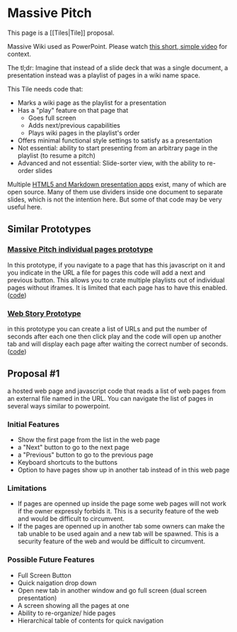 # Massive Pitch

This page is a [[Tiles|Tile]] proposal. 

Massive Wiki used as PowerPoint. Please watch [this short, simple video](https://www.youtube.com/watch?v=bWkwOefBPZY) for context. 

The tl;dr: Imagine that instead of a slide deck that was a single document, a presentation instead was a playlist of pages in a wiki name space. 

This Tile needs code that:
- Marks a wiki page as the playlist for a presentation
- Has a "play" feature on that page that 
	- Goes full screen
	- Adds next/previous capabilities
	- Plays wiki pages in the playlist's order
- Offers minimal functional style settings to satisfy as a presentation
- Not essential: ability to start presenting from an arbitrary page in the playlist (to resume a pitch)
- Advanced and not essential: Slide-sorter view, with the ability to re-order slides

Multiple [HTML5 and Markdown presentation apps](https://bra.in/8qzJw6) exist, many of which are open source. Many of them use dividers inside one document to separate slides, which is not the intention here. But some of that code may be very useful here. 

## Similar Prototypes

### [Massive Pitch individual pages prototype](https://massive-pitch.netlify.app/)
In this prototype, if you navigate to a page that has this javascript on it and you indicate in the URL a file for pages this code will add a next and previous button. This allows you to crate multiple playlists out of individual pages without iframes. It is limited that each page has to have this enabled.  ([code](https://github.com/OpenGlobalMind/massive-pitch))


### [Web Story Prototype](https://web-story-prototype.netlify.app/)
in this prototype you can create a list of URLs and put the number of seconds after each one then click play and the code will open up another tab and will display each page after waiting the correct number of seconds. ([code](https://github.com/OpenGlobalMind/webstory))

## Proposal #1
a hosted web page and javascript code that reads a list of web pages from an external file named in the URL. You can navigate the list of pages in several ways similar to powerpoint.

### Initial Features
- Show the first page from the list in the web page
- a "Next" button to go to the next page
- a "Previous" button to go to the previous page
- Keyboard shortcuts to the buttons
- Option to have pages show up in another tab instead of in this web page

### Limitations
- If pages are openned up inside the page some web pages will not work if the owner expressly forbids it. This is a security feature of the web and would be difficult to circumvent.
- If the pages are openned up in another tab some owners can make the tab unable to be used again and a new tab will be spawned. This is a security feature of the web and would be difficult to circumvent.

### Possible Future Features
- Full Screen Button
- Quick naigation drop down
- Open new tab in another window and go full screen (dual screen presentation)
- A screen showing all the pages at one
- Ability to re-organize/ hide pages
- Hierarchical table of contents for quick navigation
